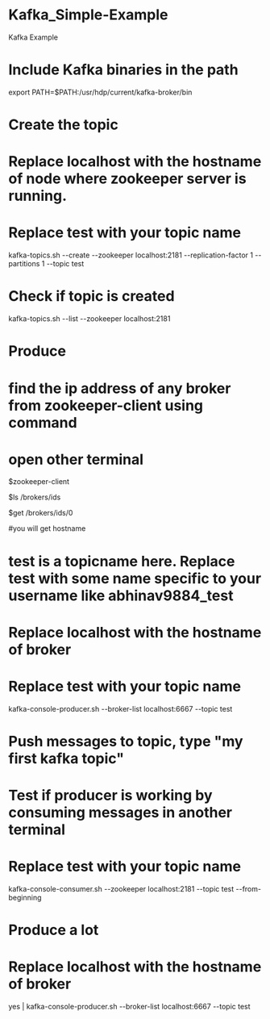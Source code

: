 # Kafka_Simple-Example
Kafka Example
# Include Kafka binaries in the path
export PATH=$PATH:/usr/hdp/current/kafka-broker/bin

# Create the topic
# Replace localhost with the hostname of node where zookeeper server is running.
# Replace test with your topic name
kafka-topics.sh --create --zookeeper localhost:2181 --replication-factor 1 --partitions 1 --topic test

# Check if topic is created
kafka-topics.sh  --list --zookeeper localhost:2181

# Produce 
# find the ip address of any broker from zookeeper-client using command  
# open other terminal 
$zookeeper-client

$ls /brokers/ids

$get /brokers/ids/0


#you will get hostname 
# test is a topicname here. Replace test with some name specific to your username like abhinav9884_test
# Replace localhost with the hostname of broker
# Replace test with your topic name

kafka-console-producer.sh --broker-list localhost:6667 --topic test

# Push messages to topic, type "my first kafka topic"

# Test if producer is working by consuming messages in another terminal
# Replace test with your topic name
kafka-console-consumer.sh --zookeeper localhost:2181 --topic test --from-beginning

# Produce a lot
# Replace localhost with the hostname of broker
yes | kafka-console-producer.sh --broker-list localhost:6667 --topic test 
